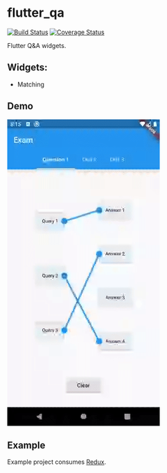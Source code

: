 # flutter_qa

[![Build Status](https://api.travis-ci.org/PROGrand/flutter_qa.svg?branch=master)](https://travis-ci.org/PROGrand/flutter_qa)
[![Coverage Status](https://coveralls.io/repos/github/PROGrand/flutter_qa/badge.svg?branch=master)](https://coveralls.io/github/PROGrand/flutter_qa?branch=master)

Flutter Q&amp;A widgets.

## Widgets:
* Matching

## Demo
<img height="704px" width="352px" src="https://github.com/PROGrand/flutter_qa/blob/master/video.gif">

## Example
Example project consumes [Redux](https://github.com/johnpryan/redux.dart).


